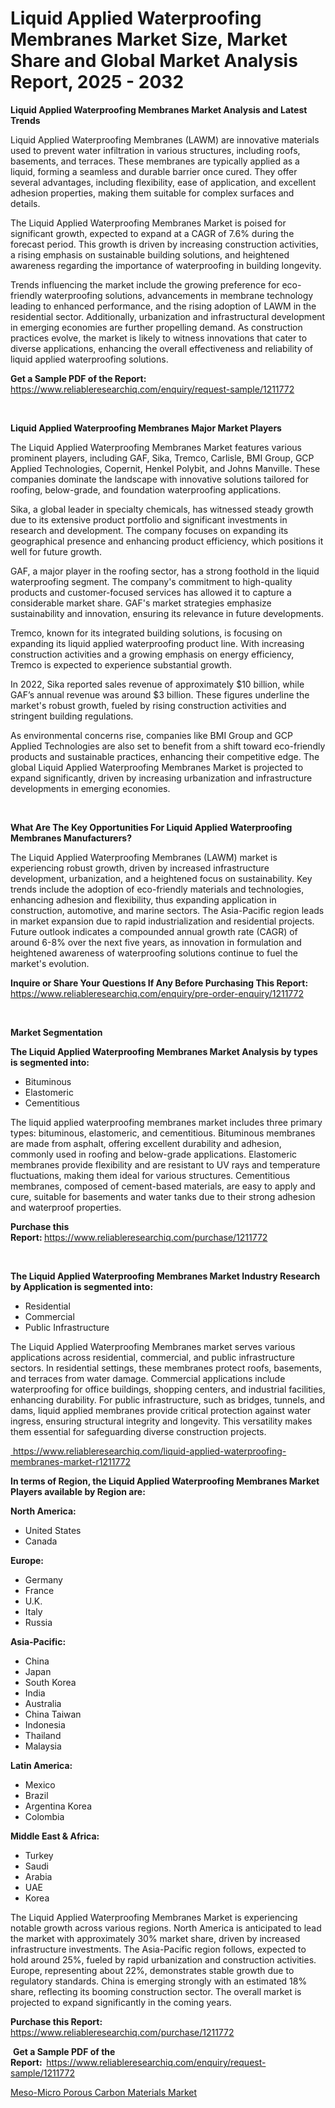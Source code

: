 <p><h1>Liquid Applied Waterproofing Membranes Market Size, Market Share and Global Market Analysis Report, 2025 - 2032</h1></p><p><strong>Liquid Applied Waterproofing Membranes Market Analysis and Latest Trends</strong></p>
<p><p>Liquid Applied Waterproofing Membranes (LAWM) are innovative materials used to prevent water infiltration in various structures, including roofs, basements, and terraces. These membranes are typically applied as a liquid, forming a seamless and durable barrier once cured. They offer several advantages, including flexibility, ease of application, and excellent adhesion properties, making them suitable for complex surfaces and details.</p><p>The Liquid Applied Waterproofing Membranes Market is poised for significant growth, expected to expand at a CAGR of 7.6% during the forecast period. This growth is driven by increasing construction activities, a rising emphasis on sustainable building solutions, and heightened awareness regarding the importance of waterproofing in building longevity. </p><p>Trends influencing the market include the growing preference for eco-friendly waterproofing solutions, advancements in membrane technology leading to enhanced performance, and the rising adoption of LAWM in the residential sector. Additionally, urbanization and infrastructural development in emerging economies are further propelling demand. As construction practices evolve, the market is likely to witness innovations that cater to diverse applications, enhancing the overall effectiveness and reliability of liquid applied waterproofing solutions.</p></p>
<p><strong>Get a Sample PDF of the Report:&nbsp;</strong> <a href="https://www.reliableresearchiq.com/enquiry/request-sample/1211772?utm_campaign=2780&utm_medium=2&utm_source=Github&utm_content=ia&utm_term=24032025&utm_id=liquid-applied-waterproofing-membranes">https://www.reliableresearchiq.com/enquiry/request-sample/1211772</a></p>
<p>&nbsp;</p>
<p><strong>Liquid Applied Waterproofing Membranes Major Market Players</strong></p>
<p><p>The Liquid Applied Waterproofing Membranes Market features various prominent players, including GAF, Sika, Tremco, Carlisle, BMI Group, GCP Applied Technologies, Copernit, Henkel Polybit, and Johns Manville. These companies dominate the landscape with innovative solutions tailored for roofing, below-grade, and foundation waterproofing applications.</p><p>Sika, a global leader in specialty chemicals, has witnessed steady growth due to its extensive product portfolio and significant investments in research and development. The company focuses on expanding its geographical presence and enhancing product efficiency, which positions it well for future growth.</p><p>GAF, a major player in the roofing sector, has a strong foothold in the liquid waterproofing segment. The company's commitment to high-quality products and customer-focused services has allowed it to capture a considerable market share. GAF's market strategies emphasize sustainability and innovation, ensuring its relevance in future developments.</p><p>Tremco, known for its integrated building solutions, is focusing on expanding its liquid applied waterproofing product line. With increasing construction activities and a growing emphasis on energy efficiency, Tremco is expected to experience substantial growth.</p><p>In 2022, Sika reported sales revenue of approximately $10 billion, while GAF’s annual revenue was around $3 billion. These figures underline the market's robust growth, fueled by rising construction activities and stringent building regulations. </p><p>As environmental concerns rise, companies like BMI Group and GCP Applied Technologies are also set to benefit from a shift toward eco-friendly products and sustainable practices, enhancing their competitive edge. The global Liquid Applied Waterproofing Membranes Market is projected to expand significantly, driven by increasing urbanization and infrastructure developments in emerging economies.</p></p>
<p>&nbsp;</p>
<p><strong>What Are The Key Opportunities For Liquid Applied Waterproofing Membranes Manufacturers?</strong></p>
<p><p>The Liquid Applied Waterproofing Membranes (LAWM) market is experiencing robust growth, driven by increased infrastructure development, urbanization, and a heightened focus on sustainability. Key trends include the adoption of eco-friendly materials and technologies, enhancing adhesion and flexibility, thus expanding application in construction, automotive, and marine sectors. The Asia-Pacific region leads in market expansion due to rapid industrialization and residential projects. Future outlook indicates a compounded annual growth rate (CAGR) of around 6-8% over the next five years, as innovation in formulation and heightened awareness of waterproofing solutions continue to fuel the market's evolution.</p></p>
<p><strong>Inquire or Share Your Questions If Any Before Purchasing This Report:</strong> <a href="https://www.reliableresearchiq.com/enquiry/pre-order-enquiry/1211772?utm_campaign=2780&utm_medium=2&utm_source=Github&utm_content=ia&utm_term=24032025&utm_id=liquid-applied-waterproofing-membranes">https://www.reliableresearchiq.com/enquiry/pre-order-enquiry/1211772</a></p>
<p>&nbsp;</p>
<p><strong>Market Segmentation</strong></p>
<p><strong>The Liquid Applied Waterproofing Membranes Market Analysis by types is segmented into:</strong></p>
<p><ul><li>Bituminous</li><li>Elastomeric</li><li>Cementitious</li></ul></p>
<p><p>The liquid applied waterproofing membranes market includes three primary types: bituminous, elastomeric, and cementitious. Bituminous membranes are made from asphalt, offering excellent durability and adhesion, commonly used in roofing and below-grade applications. Elastomeric membranes provide flexibility and are resistant to UV rays and temperature fluctuations, making them ideal for various structures. Cementitious membranes, composed of cement-based materials, are easy to apply and cure, suitable for basements and water tanks due to their strong adhesion and waterproof properties.</p></p>
<p><strong>Purchase this Report:&nbsp;</strong><a href="https://www.reliableresearchiq.com/purchase/1211772?utm_campaign=2780&utm_medium=2&utm_source=Github&utm_content=ia&utm_term=24032025&utm_id=liquid-applied-waterproofing-membranes">https://www.reliableresearchiq.com/purchase/1211772</a></p>
<p>&nbsp;</p>
<p><strong>The Liquid Applied Waterproofing Membranes Market Industry Research by Application is segmented into:</strong></p>
<p><ul><li>Residential</li><li>Commercial</li><li>Public Infrastructure</li></ul></p>
<p><p>The Liquid Applied Waterproofing Membranes market serves various applications across residential, commercial, and public infrastructure sectors. In residential settings, these membranes protect roofs, basements, and terraces from water damage. Commercial applications include waterproofing for office buildings, shopping centers, and industrial facilities, enhancing durability. For public infrastructure, such as bridges, tunnels, and dams, liquid applied membranes provide critical protection against water ingress, ensuring structural integrity and longevity. This versatility makes them essential for safeguarding diverse construction projects.</p></p>
<p><a href="https://www.reliableresearchiq.com/liquid-applied-waterproofing-membranes-market-r1211772?utm_campaign=2780&utm_medium=2&utm_source=Github&utm_content=ia&utm_term=24032025&utm_id=liquid-applied-waterproofing-membranes">&nbsp;https://www.reliableresearchiq.com/liquid-applied-waterproofing-membranes-market-r1211772</a></p>
<p><strong>In terms of Region, the Liquid Applied Waterproofing Membranes Market Players available by Region are:</strong></p>
<p>
    <p> <strong> North America: </strong>
        <ul>
            <li>United States</li>
            <li>Canada</li>
        </ul>
        </p> 
    <p> <strong> Europe: </strong>
        <ul>
            <li>Germany</li>
            <li>France</li>
            <li>U.K.</li>
            <li>Italy</li>
            <li>Russia</li>
        </ul>
        </p> 
    <p> <strong> Asia-Pacific: </strong>
        <ul>
            <li>China</li>
            <li>Japan</li>
            <li>South Korea</li>
            <li>India</li>
            <li>Australia</li>
            <li>China Taiwan</li>
            <li>Indonesia</li>
            <li>Thailand</li>
            <li>Malaysia</li>
        </ul>
        </p> 
    <p> <strong> Latin America: </strong>
        <ul>
            <li>Mexico</li>
            <li>Brazil</li>
            <li>Argentina Korea</li>
            <li>Colombia</li>
        </ul>
        </p> 
    <p> <strong> Middle East & Africa: </strong>
        <ul>
            <li>Turkey</li>
            <li>Saudi</li>
            <li>Arabia</li>
            <li>UAE</li>
            <li>Korea</li>
        </ul>
    </p>
    </p>
<p><p>The Liquid Applied Waterproofing Membranes Market is experiencing notable growth across various regions. North America is anticipated to lead the market with approximately 30% market share, driven by increased infrastructure investments. The Asia-Pacific region follows, expected to hold around 25%, fueled by rapid urbanization and construction activities. Europe, representing about 22%, demonstrates stable growth due to regulatory standards. China is emerging strongly with an estimated 18% share, reflecting its booming construction sector. The overall market is projected to expand significantly in the coming years.</p></p>
<p><strong>Purchase this Report: </strong><a href="https://www.reliableresearchiq.com/purchase/1211772?utm_campaign=2780&utm_medium=2&utm_source=Github&utm_content=ia&utm_term=24032025&utm_id=liquid-applied-waterproofing-membranes">https://www.reliableresearchiq.com/purchase/1211772</a></p>
<p>&nbsp;<strong>Get a Sample PDF of the Report:&nbsp;&nbsp;</strong><a href="https://www.reliableresearchiq.com/enquiry/request-sample/1211772?utm_campaign=2780&utm_medium=2&utm_source=Github&utm_content=ia&utm_term=24032025&utm_id=liquid-applied-waterproofing-membranes">https://www.reliableresearchiq.com/enquiry/request-sample/1211772</a></p>
<p><strong></strong></p>
<p><p><a href="https://github.com/khifzaba/Market-Research-Report-List-1/blob/main/meso-micro-porous-carbon-materials-market.md?utm_campaign=2780&utm_medium=2&utm_source=Github&utm_content=ia&utm_term=24032025&utm_id=liquid-applied-waterproofing-membranes">Meso-Micro Porous Carbon Materials Market</a></p></p>